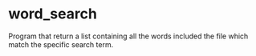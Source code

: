 # word_search
Program that return a list containing all the words included the file which match the specific search term.
